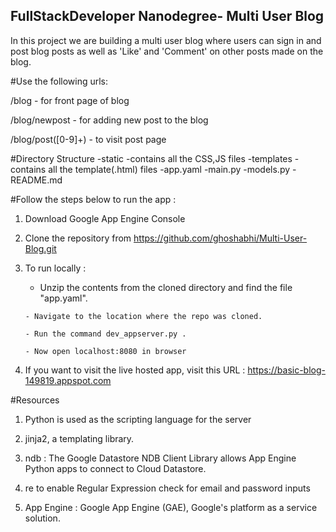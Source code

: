 ## FullStackDeveloper Nanodegree- Multi User Blog

In this project we are  building a multi user blog where users can sign in and post blog posts as well as 'Like' and 'Comment' on other posts made on the blog.

#Use the following urls:

/blog - for front page of blog

/blog/newpost - for adding new post to the blog

/blog/post([0-9]+) - to visit post page

#Directory Structure
-static
    -contains all the CSS,JS files
-templates
    -contains all the template(.html) files
-app.yaml
-main.py
-models.py
-README.md

#Follow the steps below to run the app :

1. Download Google App Engine Console
 
2. Clone the repository from https://github.com/ghoshabhi/Multi-User-Blog.git
 
3. To run locally :
      - Unzip the contents from the cloned directory and find the file "app.yaml".
        
       - Navigate to the location where the repo was cloned.
        
       - Run the command dev_appserver.py .
       
       - Now open localhost:8080 in browser
4. If you want to visit the live hosted app, visit this URL : https://basic-blog-149819.appspot.com
 
 #Resources
 
1. Python is used as the scripting language for the server
    
2. jinja2, a templating library.
    
3. ndb : The Google Datastore NDB Client Library allows App Engine Python apps to connect to Cloud Datastore.

4. re to enable Regular Expression check for email and password inputs

5. App Engine : Google App Engine (GAE), Google's platform as a service solution.




